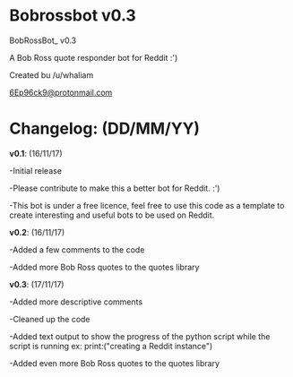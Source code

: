 # Bobrossbot v0.3
BobRossBot_ v0.3

A Bob Ross quote responder bot for Reddit :')

Created bu /u/whaliam

6Ep96ck9@protonmail.com

# Changelog: (DD/MM/YY)

  **v0.1**: (16/11/17)
   
   -Initial release
   
   -Please contribute to make this a better bot for Reddit. :')
   
   -This bot is under a free licence, feel free to use this code as a template to create interesting and useful bots to be used on Reddit.
   
  **v0.2**: (16/11/17)
   
   -Added a few comments to the code
    
   -Added more Bob Ross quotes to the quotes library
    
  **v0.3**: (17/11/17)
    
   -Added more descriptive comments
      
   -Cleaned up the code
      
   -Added text output to show the progress of the python script while the script is running ex: print:("creating a Reddit instance")
      
   -Added even more Bob Ross quotes to the quotes library
